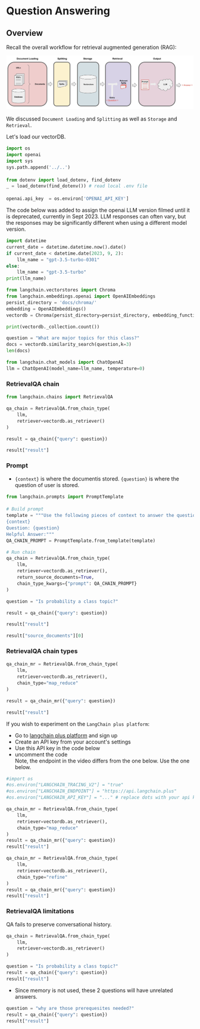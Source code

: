 # Question Answering

## Overview

Recall the overall workflow for retrieval augmented generation (RAG):

![overview.jpeg](11_overview.jpeg)

We discussed `Document Loading` and `Splitting` as well as `Storage` and `Retrieval`.

Let's load our vectorDB. 


```python
import os
import openai
import sys
sys.path.append('../..')

from dotenv import load_dotenv, find_dotenv
_ = load_dotenv(find_dotenv()) # read local .env file

openai.api_key  = os.environ['OPENAI_API_KEY']
```

The code below was added to assign the openai LLM version filmed until it is deprecated, currently in Sept 2023. 
LLM responses can often vary, but the responses may be significantly different when using a different model version.


```python
import datetime
current_date = datetime.datetime.now().date()
if current_date < datetime.date(2023, 9, 2):
    llm_name = "gpt-3.5-turbo-0301"
else:
    llm_name = "gpt-3.5-turbo"
print(llm_name)
```


```python
from langchain.vectorstores import Chroma
from langchain.embeddings.openai import OpenAIEmbeddings
persist_directory = 'docs/chroma/'
embedding = OpenAIEmbeddings()
vectordb = Chroma(persist_directory=persist_directory, embedding_function=embedding)
```


```python
print(vectordb._collection.count())
```


```python
question = "What are major topics for this class?"
docs = vectordb.similarity_search(question,k=3)
len(docs)
```


```python
from langchain.chat_models import ChatOpenAI
llm = ChatOpenAI(model_name=llm_name, temperature=0)
```

### RetrievalQA chain


```python
from langchain.chains import RetrievalQA
```


```python
qa_chain = RetrievalQA.from_chain_type(
    llm,
    retriever=vectordb.as_retriever()
)
```


```python
result = qa_chain({"query": question})
```


```python
result["result"]
```

### Prompt
- `{context}` is where the documentis stored. `{question}` is where the question of user is stored.
```python
from langchain.prompts import PromptTemplate

# Build prompt
template = """Use the following pieces of context to answer the question at the end. If you don't know the answer, just say that you don't know, don't try to make up an answer. Use three sentences maximum. Keep the answer as concise as possible. Always say "thanks for asking!" at the end of the answer. 
{context}
Question: {question}
Helpful Answer:"""
QA_CHAIN_PROMPT = PromptTemplate.from_template(template)

```


```python
# Run chain
qa_chain = RetrievalQA.from_chain_type(
    llm,
    retriever=vectordb.as_retriever(),
    return_source_documents=True,
    chain_type_kwargs={"prompt": QA_CHAIN_PROMPT}
)
```


```python
question = "Is probability a class topic?"
```


```python
result = qa_chain({"query": question})
```


```python
result["result"]
```


```python
result["source_documents"][0]
```

### RetrievalQA chain types


```python
qa_chain_mr = RetrievalQA.from_chain_type(
    llm,
    retriever=vectordb.as_retriever(),
    chain_type="map_reduce"
)
```


```python
result = qa_chain_mr({"query": question})
```


```python
result["result"]
```

If you wish to experiment on the `LangChain plus platform`:

 * Go to [langchain plus platform](https://www.langchain.plus/) and sign up
 * Create an API key from your account's settings
 * Use this API key in the code below   
 * uncomment the code  
 Note, the endpoint in the video differs from the one below. Use the one below.


```python
#import os
#os.environ["LANGCHAIN_TRACING_V2"] = "true"
#os.environ["LANGCHAIN_ENDPOINT"] = "https://api.langchain.plus"
#os.environ["LANGCHAIN_API_KEY"] = "..." # replace dots with your api key
```


```python
qa_chain_mr = RetrievalQA.from_chain_type(
    llm,
    retriever=vectordb.as_retriever(),
    chain_type="map_reduce"
)
result = qa_chain_mr({"query": question})
result["result"]
```


```python
qa_chain_mr = RetrievalQA.from_chain_type(
    llm,
    retriever=vectordb.as_retriever(),
    chain_type="refine"
)
result = qa_chain_mr({"query": question})
result["result"]
```

### RetrievalQA limitations
 
QA fails to preserve conversational history.


```python
qa_chain = RetrievalQA.from_chain_type(
    llm,
    retriever=vectordb.as_retriever()
)
```


```python
question = "Is probability a class topic?"
result = qa_chain({"query": question})
result["result"]
```
- Since memory is not used, these 2 questions will have unrelated answers.
```python
question = "why are those prerequesites needed?"
result = qa_chain({"query": question})
result["result"]
```

